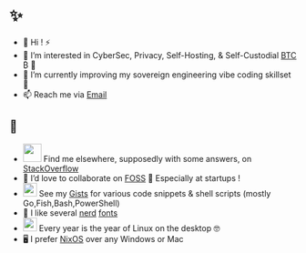 # ✨
- 👋 Hi ! ⚡
- 👀 I’m interested in CyberSec, Privacy, Self-Hosting, & Self-Custodial [BTC](https://bitcoin.org/en/) ₿ 🧡
- 🌱 I’m currently improving my sovereign engineering vibe coding skillset 💜
- 📫 Reach me via [Email](mailto:rbk6ylds@mailer.me)
## 🤔
- <img src="https://cdn.sstatic.net/Sites/stackoverflow/company/img/logos/so/so-icon.png" width="32"/> Find me elsewhere, supposedly with some answers, on [StackOverflow](https://stackoverflow.com/users/3613951/roelds)
- 💞️ I’d love to collaborate on [FOSS](https://www.gnu.org/philosophy/philosophy.html) 🔭 Especially at startups !
- <img src="https://user-images.githubusercontent.com/7102064/162039887-1c965add-101f-40c6-bed9-d19caf21a6de.png" width="24"/> See my [Gists](https://gist.github.com/roelds) for various code snippets & shell scripts (mostly Go,Fish,Bash,PowerShell)
- 🎨 I like several [nerd](https://www.programmingfonts.org/#hack) [fonts](https://www.programmingfonts.org/#source-code-pro)
- <img src="https://user-images.githubusercontent.com/7102064/159778177-b1bf3381-569f-4390-8c21-04d30533fc7b.png" width="24"/> Every year is the year of Linux on the desktop 🤓
- 🖥️ I prefer [NixOS](https://nixos.org/) over any Windows or Mac
<!---
roelds/roelds is a ✨ special ✨ repository because its `README.md` (this file) appears on your GitHub profile.
You can click the Preview link to take a look at your changes.
--->
